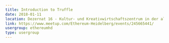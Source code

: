 ```yaml
---
title: Introduction to Truffle
date: 2018-01-11
location: Dezernat 16 - Kultur- und Kreativwirtschaftszentrum in der alten Feuerwache, Heidelberg
link: https://www.meetup.com/Ethereum-Heidelberg/events/245665441/
usergroup: ethereumhd
type: usergroup
---
```

